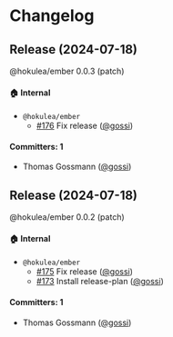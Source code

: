 # Changelog

## Release (2024-07-18)

@hokulea/ember 0.0.3 (patch)

#### :house: Internal
* `@hokulea/ember`
  * [#176](https://github.com/hokulea/hokulea/pull/176) Fix release ([@gossi](https://github.com/gossi))

#### Committers: 1
- Thomas Gossmann ([@gossi](https://github.com/gossi))

## Release (2024-07-18)

@hokulea/ember 0.0.2 (patch)

#### :house: Internal
* `@hokulea/ember`
  * [#175](https://github.com/hokulea/hokulea/pull/175) Fix release ([@gossi](https://github.com/gossi))
  * [#173](https://github.com/hokulea/hokulea/pull/173) Install release-plan ([@gossi](https://github.com/gossi))

#### Committers: 1
- Thomas Gossmann ([@gossi](https://github.com/gossi))
